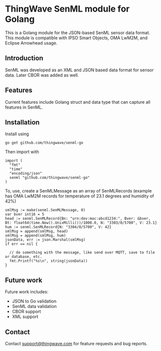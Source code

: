 # ThingWave SenML module for Golang
This is a Golang module for the JSON-based SenML sensor data format. This module is compatible with IPSO Smart Objects, OMA LwM2M, and Eclipse Arrowhead usage.

## Introduction
SenML was developed as an XML and JSON based data format for sensor data. Later CBOR was added as well.

## Features
Current features include  Golang struct and data type that can capture all features in SenML.

## Installation
Install using
```
go get github.com/thingwave/senml-go
```
Then import with
```
import (
  "fmt"
  "time"
  "encoding/json"
  senml "github.com/thingwave/senml-go"
)
```


To, use, create a SenMLMessage as an array of SenMLRecords (example has OMA LwM2M records for temperature of 23.1 degrees and humidity of 42%)
```
smlMsg := make(senml.SenMLMessage, 0)
var bver int16 = 5
head := senml.SenMLRecord{Bn: "urn:dev:mac:abcd1234:", Bver: &bver, Bt: float64(time.Now().UnixMilli())/1000.0, N: "3303/0/5700", V: 23.1}
hum := senml.SenMLRecord{N: "3304/0/5700", V: 42}
smlMsg = append(smlMsg, head)
smlMsg = append(smlMsg, hum)
jsonData, err := json.Marshal(smlMsg)
if err == nil {
  
  // do something with the message, like send over MQTT, save to file or database, etc.
  fmt.Printf("%s\n", string(jsonData))
}
```

## Future work
Future work includes:
 * JSON to Go validation
 * SenML data validation
 * CBOR support
 * XML support

## Contact
Contact support@thingwave.com for feature requests and bug reports.
